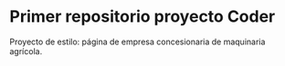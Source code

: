 # Primer repositorio proyecto Coder
Proyecto de estilo: página de empresa concesionaria de maquinaria agrícola. 